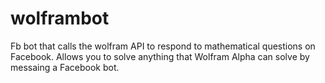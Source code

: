 # wolframbot
Fb bot that calls the wolfram API to respond to mathematical questions on Facebook. Allows you to solve anything that Wolfram Alpha can solve by messaing a Facebook bot.
